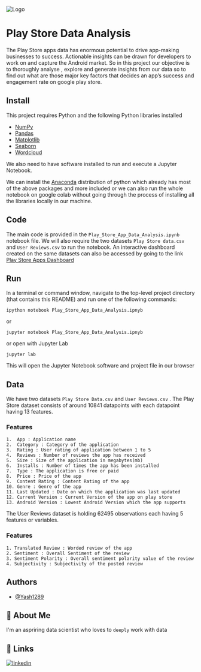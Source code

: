 
![Logo](https://www.freepnglogos.com/uploads/google-play-png-logo/company-google-play-png-logo-2.png)


# Play Store Data Analysis

The Play Store apps data has enormous potential to 
drive app-making businesses to success. Actionable 
insights can be drawn for developers to work on and 
capture the Android market. So in this project our objective is to
thoroughly analyse , explore and generate insights from our data so to
find out what are those major key factors that decides an app’s success
and engagement rate on google play store.


## Install

This project requires Python and the following Python libraries installed

* [NumPy](https://numpy.org/)
* [Pandas](https://pandas.pydata.org/)
* [Matplotlib](https://matplotlib.org/)
* [Seaborn](https://seaborn.pydata.org/)
* [Wordcloud](https://pypi.org/project/wordcloud/)

We also need to have software installed to run and execute a Jupyter Notebook.

We can install the [Anaconda](https://www.anaconda.com/) distribution of python
which already has most of the above packages and more included or we can also run the 
whole notebook on google colab without going through the process of installing all the
libraries locally in our machine.


## Code

The main code is provided in the `Play_Store_App_Data_Analysis.ipynb`
notebook file. We will also require the two datasets
`Play Store data.csv` and `User Reviews.csv` to run the
notebook. An interactive dashboard created on the same datasets
can also be accessed by going to the link 
[Play Store Apps Dashboard](https://public.tableau.com/app/profile/shaurabh.pandey/viz/PlayStoreDashboard_16661280481130/Dashboard1?publish=yes)
## Run

In a terminal or command window, navigate to the top-level project directory (that contains this README) 
and run one of the following commands:

```
ipython notebook Play_Store_App_Data_Analysis.ipnyb
```
or
```
jupyter notebook Play_Store_App_Data_Analysis.ipnyb
```
or open with Jupyter Lab
```
jupyter lab
```
This will open the Jupyter Notebook software and project
file in our browser
## Data

We have two datasets `Play Store Data.csv` and 
`User Reviews.csv` . The Play Store dataset consists of
around 10841 datapoints with each datapoint having 
13 features.

### Features

    1.  App : Application name
    2.  Category : Category of the application
    3.  Rating : User rating of application between 1 to 5
    4.  Reviews : Number of reviews the app has received
    5.  Size : Size of the application in megabytes(mb)
    6.  Installs : Number of times the app has been installed
    7.  Type : The application is free or paid 
    8.  Price : Price of the app
    9.  Content Rating : Content Rating of the app
    10. Genre : Genre of the app 
    11. Last Updated : Date on which the application was last updated
    12. Current Version : Current Version of the app on play store
    13. Android Version : Lowest Android Version which the app supports

The User Reviews dataset is holding 62495
observations each having 5 features or variables.

### Features

    1. Translated Review : Worded review of the app
    2. Sentiment : Overall Sentiment of the review
    3. Sentiment Polarity : Overall sentiment polarity value of the review
    4. Subjectivity : Subjectivity of the posted review
## Authors

- [@Yash1289](https://github.com/Yash1289)


## 🚀 About Me
I'm an aspriring data scientist who loves to `deeply` work with data


## 🔗 Links
[![linkedin](https://img.shields.io/badge/linkedin-0A66C2?style=for-the-badge&logo=linkedin&logoColor=white)](https://www.linkedin.com/in/shaurabh-pandey-69484921a/)


